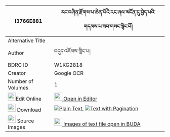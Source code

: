 |I3766E881|རང་བཞིན་རྫོགས་པ་ཆེན་པོའི་རང་ཞལ་མངོན་དུ་བྱེད་པའི་གདམས་པ་ཟབ་གསང་སྙིང་པོ། 
| --- | --- 
|Alternative Title |
|Author| བདུད་འཇོམས་གླིང་པ།
|BDRC ID | W1KG2818
|Creator | Google OCR
|Number of Volumes| 1
|<img width="25" src="https://img.icons8.com/color/25/000000/edit-property.png">Edit Online| [<img width="25" src="https://avatars.githubusercontent.com/u/45091458?s=200&v=4"> Open in Editor](http://editor.openpecha.org/I3766E881)
|<img width="25" src="https://img.icons8.com/fluent/48/000000/download-2.png"/>  Download | [![](https://img.icons8.com/color/20/000000/txt.png)Plain Text](https://github.com/Openpecha/I3766E881/releases/download/v1/rangshyin_dzokpa_chenpo_i_rang_plain_I3766E881.zip), [![](https://img.icons8.com/color/20/000000/txt.png)Text with Pagination](https://github.com/Openpecha/I3766E881/releases/download/v1/rangshyin_dzokpa_chenpo_i_rang_pages_I3766E881.zip)
|<img width="25" src="https://img.icons8.com/plasticine/100/000000/pictures-folder.png"/>  Source Images | [<img width="25" src="https://library.bdrc.io/icons/BUDA-small.svg"> Images of text file open in BUDA](https://library.bdrc.io/show/bdr:W1KG2818)